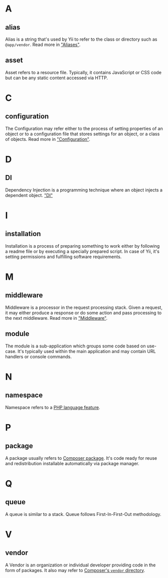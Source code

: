 # A

## alias

Alias is a string that's used by Yii to refer to the class or directory such as `@app/vendor`.
Read more in ["Aliases"](concept/aliases.md).

## asset

Asset refers to a resource file. Typically, it contains JavaScript or CSS code but can be any static content accessed via HTTP.

# C

## configuration

The Configuration may refer either to the process of setting properties of an object or to a configuration file that stores
settings for an object, or a class of objects. Read more in ["Configuration"](concept/configuration.md).

# D

## DI

Dependency Injection is a programming technique where an object injects a dependent object. ["DI"](concept/di-container.md)

# I

## installation

Installation is a process of preparing something to work either by following a readme file or by executing a specially
prepared script. In case of Yii, it's setting permissions and fulfilling software requirements.

# M

## middleware

Middleware is a processor in the request processing stack. Given a request, it may either produce a response or do some
action and pass processing to the next middleware. Read more in ["Middleware"](structure/middleware.md).

## module

The module is a sub-application which groups some code based on use-case. It's typically used within the main application
and may contain URL handlers or console commands.

# N

## namespace

Namespace refers to a [PHP language feature](https://www.php.net/manual/en/language.namespaces.php).

# P

## package

A package usually refers to [Composer package](https://getcomposer.org/doc/). It's code ready for reuse and
redistribution installable automatically via package manager.

# Q

## queue

A queue is similar to a stack. Queue follows First-In-First-Out methodology.

# V

## vendor

A Vendor is an organization or individual developer providing code in the form of packages. It also may refer to [Composer's
`vendor` directory](https://getcomposer.org/doc/).
